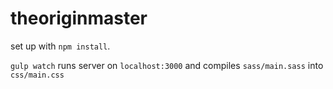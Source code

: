# theoriginmaster

set up with `npm install`.

`gulp watch` runs server on `localhost:3000` and compiles `sass/main.sass`
into `css/main.css`